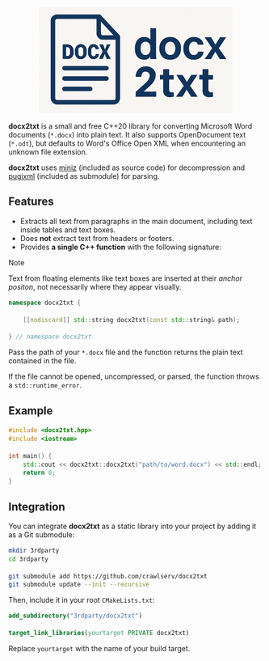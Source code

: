 <div align="center">
  <img src="docx2txt.jpg" width="383px" height="209px" alt="docx2txt">
  <p></p>
</div>

**docx2txt** is a small and free C++20 library for converting Microsoft Word documents (`*.docx`) into plain text. It also supports OpenDocument text (`*.odt`), but defaults to Word's Office Open XML when encountering an unknown file extension. 

**docx2txt** uses [miniz](https://github.com/richgel999/miniz) (included as source code) for decompression and [pugixml](https://pugixml.org/) (included as submodule) for parsing.

## Features

- Extracts all text from paragraphs in the main document, including text inside tables and text boxes.
- Does **not** extract text from headers or footers.
- Provides **a single C++ function** with the following signature:

> [!NOTE]
> Text from floating elements like text boxes are inserted at their *anchor positon*, not necessarily where they appear visually.

```C++
namespace docx2txt {

    [[nodiscard]] std::string docx2txt(const std::string& path);

} // namespace docx2txt 
```

Pass the path of your `*.docx` file and the function returns the plain text contained in the file.

If the file cannot be opened, uncompressed, or parsed, the function throws a `std::runtime_error`.

## Example
```C++
#include <docx2txt.hpp>
#include <iostream>

int main() {
    std::cout << docx2txt::docx2txt("path/to/word.docx") << std::endl;
    return 0;
}
```

## Integration
You can integrate **docx2txt** as a static library into your project by adding it as a Git submodule:

```bash
mkdir 3rdparty
cd 3rdparty

git submodule add https://github.com/crawlserv/docx2txt
git submodule update --init --recursive
```
Then, include it in your root `CMakeLists.txt`:
```cmake
add_subdirectory("3rdparty/docx2txt")

target_link_libraries(yourtarget PRIVATE docx2txt)
```
Replace `yourtarget` with the name of your build target.